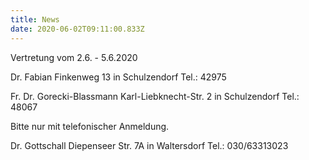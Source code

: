```yaml
---
title: News
date: 2020-06-02T09:11:00.833Z
---
```

Vertretung vom 2.6. - 5.6.2020

Dr. Fabian Finkenweg 13 in Schulzendorf Tel.: 42975

Fr. Dr. Gorecki-Blassmann Karl-Liebknecht-Str. 2 in Schulzendorf Tel.: 48067 

Bitte nur mit telefonischer Anmeldung.

Dr. Gottschall Diepenseer Str. 7A in Waltersdorf Tel.: 030/63313023
